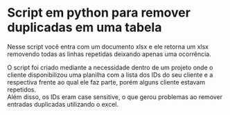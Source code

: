 # Script em python para remover duplicadas em uma tabela

Nesse script você entra com um documento xlsx e ele retorna um xlsx removendo todas as linhas repetidas deixando apenas uma ocorrência.<br>

O script foi criado mediante a necessidade dentro de um projeto onde o cliente disponibilizou uma planilha com a lista dos IDs do seu cliente e a respectiva frente ao qual ele faz parte, porém alguns cliente estavam repetidos.<br>
Além disso, os IDs eram case sensitive, o que gerou problemas ao remover entradas duplicadas utilizando o excel.
